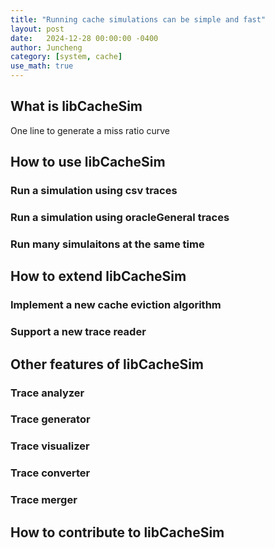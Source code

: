 ```yaml
---
title: "Running cache simulations can be simple and fast"
layout: post
date:   2024-12-28 00:00:00 -0400
author: Juncheng
category: [system, cache]
use_math: true
---
```


## What is libCacheSim



One line to generate a miss ratio curve 



## How to use libCacheSim
### Run a simulation using csv traces 



### Run a simulation using oracleGeneral traces


### Run many simulaitons at the same time 




## How to extend libCacheSim
### Implement a new cache eviction algorithm



### Support a new trace reader 




## Other features of libCacheSim
### Trace analyzer 


### Trace generator


### Trace visualizer


### Trace converter


### Trace merger





## How to contribute to libCacheSim



